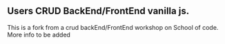 ## Users CRUD BackEnd/FrontEnd vanilla js.

This is a fork from a crud backEnd/FrontEnd workshop on School of code.
More info to be added
